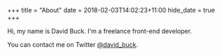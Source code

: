 +++
title = "About"
date = 2018-02-03T14:02:23+11:00
hide_date = true
+++

Hi, my name is David Buck. I'm a freelance front-end developer.

You can contact me on Twitter [@david_buck](https://twitter.com/david_buck).
